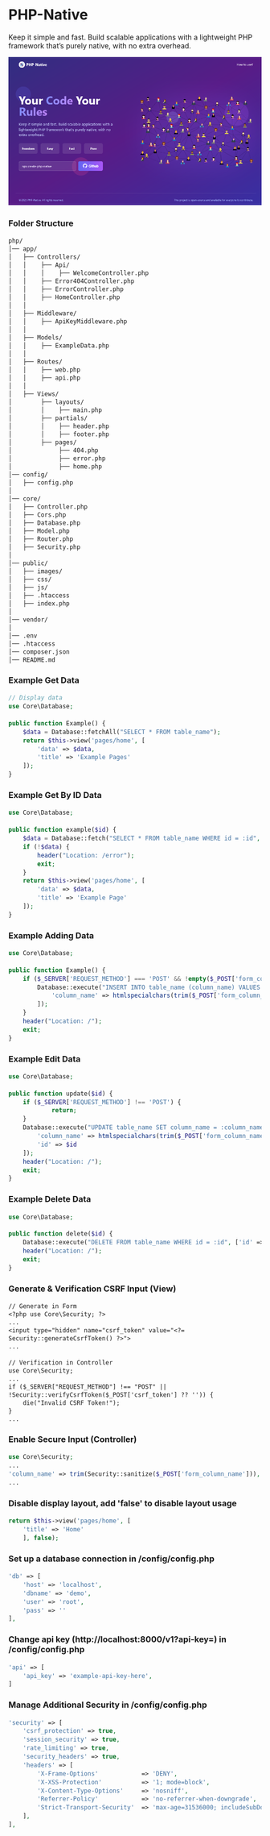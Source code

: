 # PHP-Native

Keep it simple and fast. Build scalable applications with a lightweight PHP framework that’s purely native, with no extra overhead. 

<img src="./public/images/ss.png" />

### Folder Structure

```
php/
│── app/
│   ├── Controllers/
│   │    ├── Api/
│   │    │    ├── WelcomeController.php
│   │    ├── Error404Controller.php
│   │    ├── ErrorController.php
│   │    ├── HomeController.php
│   │
│   ├── Middleware/
│   │    ├── ApiKeyMiddleware.php
│   │
│   ├── Models/
│   │    ├── ExampleData.php
│   │
│   ├── Routes/
│   │    ├── web.php
│   │    ├── api.php
│   │
│   ├── Views/
│        ├── layouts/
│        │    ├── main.php
│        ├── partials/
│        │    ├── header.php
│        │    ├── footer.php
│        ├── pages/
│             ├── 404.php
│             ├── error.php
│             ├── home.php
│── config/
│   ├── config.php
│
│── core/
│   ├── Controller.php
│   ├── Cors.php
│   ├── Database.php
│   ├── Model.php
│   ├── Router.php
│   ├── Security.php
│
│── public/
│   ├── images/
│   ├── css/
│   ├── js/
│   ├── .htaccess
│   ├── index.php
│
│── vendor/
│
│── .env 
│── .htaccess
│── composer.json
│── README.md
```

### Example Get Data

```php
// Display data
use Core\Database;

public function Example() {
    $data = Database::fetchAll("SELECT * FROM table_name");
	return $this->view('pages/home', [
		'data' => $data, 
		'title' => 'Example Pages'
	]);
}
```

### Example Get By ID Data

```php
use Core\Database;

public function example($id) {
    $data = Database::fetch("SELECT * FROM table_name WHERE id = :id", ['id' => $id]);
	if (!$data) {
		header("Location: /error");
		exit;
	}
	return $this->view('pages/home', [
		'data' => $data,
		'title' => 'Example Page'
	]);
}
```

### Example Adding Data

```php
use Core\Database;

public function Example() {
	if ($_SERVER['REQUEST_METHOD'] === 'POST' && !empty($_POST['form_column_name'])) {
		Database::execute("INSERT INTO table_name (column_name) VALUES (:column_name)", [
			'column_name' => htmlspecialchars(trim($_POST['form_column_name']))
		]);
	}
	header("Location: /");
	exit;
}
```

### Example Edit Data

```php
use Core\Database;

public function update($id) {
	if ($_SERVER['REQUEST_METHOD'] !== 'POST') {
            return;
	}
	Database::execute("UPDATE table_name SET column_name = :column_name WHERE id = :id", [
		'column_name' => htmlspecialchars(trim($_POST['form_column_name'])),
		'id' => $id
	]);
	header("Location: /");
	exit;
}
```

### Example Delete Data

```php
use Core\Database;

public function delete($id) {
	Database::execute("DELETE FROM table_name WHERE id = :id", ['id' => $id]);
	header("Location: /");
	exit;
}
```

### Generate & Verification CSRF Input (View)

```
// Generate in Form
<?php use Core\Security; ?>
...
<input type="hidden" name="csrf_token" value="<?= Security::generateCsrfToken() ?>">
...

// Verification in Controller
use Core\Security;
...
if ($_SERVER["REQUEST_METHOD"] !== "POST" || !Security::verifyCsrfToken($_POST['csrf_token'] ?? '')) {
	die("Invalid CSRF Token!");
}
...
```

### Enable Secure Input (Controller)

```php
use Core\Security;
...
'column_name' => trim(Security::sanitize($_POST['form_column_name'])),
...
```

### Disable display layout, add 'false' to disable layout usage

```php
return $this->view('pages/home', [
	'title' => 'Home'
	], false);
```

### Set up a database connection in /config/config.php

```php
'db' => [
	'host' => 'localhost',
	'dbname' => 'demo',
	'user' => 'root',
	'pass' => ''
],
```

### Change api key (http://localhost:8000/v1?api-key=) in /config/config.php

```php
'api' => [
	'api_key' => 'example-api-key-here',
]
```

### Manage Additional Security in /config/config.php

```php
'security' => [
	'csrf_protection' => true,
	'session_security' => true,
	'rate_limiting' => true,
	'security_headers' => true,
	'headers' => [
		'X-Frame-Options'            => 'DENY',
		'X-XSS-Protection'           => '1; mode=block',
		'X-Content-Type-Options'     => 'nosniff',
		'Referrer-Policy'            => 'no-referrer-when-downgrade',
		'Strict-Transport-Security'  => 'max-age=31536000; includeSubDomains; preload',
	],
],
```